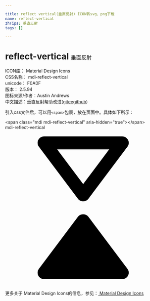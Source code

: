 ```yaml
---

title: reflect vertical(垂直反射) ICON转svg、png下载
name: reflect-vertical
zhTips: 垂直反射
tags: []

---
```


# reflect-vertical  <small style="font-size: 60%;font-weight: 100">垂直反射</small>


<div class="detail-page">
<p>
<span>
ICON库：
<span class="badge-secondary badge">Material Design Icons</span> 
</span>
<br/>
<span>
CSS名称：
<span class="badge-secondary badge">mdi-reflect-vertical</span> 
</span>
<br/>
<span>
unicode：
<span class="badge-secondary badge">F0A0F</span> 
<copy-btn content='F0A0F' btn-title=""></copy-btn>
<copy-btn :content='String.fromCodePoint(parseInt("F0A0F", 16))' btn-title="复制U"></copy-btn>
</span>
<br/>
<span>
版本：
<span class="badge-secondary badge">2.5.94</span> 
</span>
<br/>
<span>图标来源/作者：<span class="badge-light badge">Austin Andrews</span></span> 
<br/>
<span class="zh-detail">中文描述：<span class="badge-primary badge">垂直反射</span><span class="help-link"><span>帮助改进</span>(<a href="https://gitee.com/liuwave/icon-helper/edit/master/json/material/reflect-vertical.json" target="_blank" rel="noopener noreferrer">gitee</a><a href="https://github.com/liuwave/icon-helper/edit/master/json/material/reflect-vertical.json" target="_blank" rel="noopener noreferrer">github</a></span>)</span><br/>
</p>
</div>
<div class="alert alert-dark">
  <i class="mdi mdi-reflect-vertical mdi-48px"></i>
  <i class="mdi mdi-reflect-vertical mdi-36px"></i>
  <i class="mdi mdi-reflect-vertical mdi-24px"></i>
  <i class="mdi mdi-reflect-vertical mdi-18px"></i>
</div>
<div>
  <p>引入css文件后，可以用<code>&lt;span&gt;</code>包裹，放在页面中。具体如下所示：    
  </p>
  <div class="alert alert-primary" style="font-size: 14px">
    &lt;span class="mdi mdi-reflect-vertical" aria-hidden="true"&gt;&lt;/span&gt;
    <copy-btn content='<span class="mdi mdi-reflect-vertical" aria-hidden="true"></span>'></copy-btn>
  </div>
  <div class="alert alert-secondary">
    <i class="mdi mdi-reflect-vertical"
    style="font-size: 24px"
    aria-hidden="true"></i> mdi-reflect-vertical
    <copy-btn content="mdi-reflect-vertical" btn-title="复制图标名称"></copy-btn>
  </div>
</div>
<div id="svg" class="svg-wrap">
<svg xmlns="http://www.w3.org/2000/svg" viewBox="0 0 24 24"><path d="M18,23H6C5.61,23 5.26,22.79 5.09,22.45C4.92,22.11 4.96,21.7 5.19,21.4L11.2,13.38C11.58,12.87 12.42,12.87 12.8,13.38L18.81,21.4C19.04,21.7 19.08,22.11 18.91,22.45C18.74,22.79 18.39,23 18,23M18,1C18.39,1 18.74,1.21 18.91,1.55C19.08,1.89 19.04,2.3 18.81,2.6L12.8,10.62C12.42,11.13 11.58,11.13 11.2,10.62L5.19,2.6C4.96,2.3 4.92,1.89 5.09,1.55C5.26,1.21 5.61,1 6,1H18M8,3L12,8.35L16,3H8Z" /></svg>
</div>
<detail full-name='mdi-reflect-vertical'></detail>
    
<div><p>更多关于 Material Design Icons的信息，参见：<a target="_blank" href="https://iconhelper.cn/material.html"> Material Design Icons</a>
</p></div>
